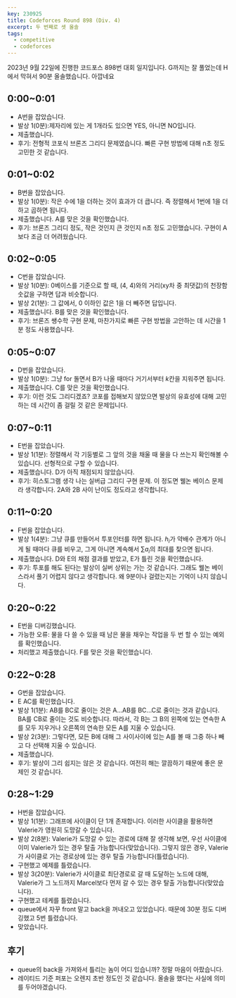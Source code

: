 ```yaml
---
key: 230925
title: Codeforces Round 898 (Div. 4)
excerpt: 두 번째로 셋 올솔
tags:
  - competitive
  - codeforces
---
```

2023년 9월 22일에 진행한 코드포스 898번 대회 일지입니다. G까지는 잘 풀었는데 H에서 막혀서 90분 올솔했습니다. 아깝네요

## 0:00~0:01
- A번을 잡았습니다.
- 발상 1(0분):제자리에 있는 게 1개라도 있으면 YES, 아니면 NO입니다.
- 제출했습니다.
- 후기: 전형적 코포식 브론즈 그리디 문제였습니다. 빠른 구현 방법에 대해 n초 정도 고민한 것 같습니다.

## 0:01~0:02
- B번을 잡았습니다.
- 발상 1(0분): 작은 수에 1을 더하는 것이 효과가 더 큽니다. 즉 정렬해서 1번에 1을 더하고 곱하면 됩니다.
- 제출했습니다. A를 맞은 것을 확인했습니다.
- 후기: 브론즈 그리디 정도, 작은 것인지 큰 것인지 n초 정도 고민했습니다. 구현이 A보다 조금 더 어려웠습니다.

## 0:02~0:05
- C번을 잡았습니다.
- 발상 1(0분): 0베이스를 기준으로 할 때, (4, 4)와의 거리(xy차 중 최댓값)의 천장함숫값을 구하면 답과 비슷합니다.
- 발상 2(1분): 그 값에서, 0 이하인 값은 1을 더 빼주면 답입니다.
- 제출했습니다. B를 맞은 것을 확인했습니다.
- 후기: 브론즈 쌩수학 구현 문제, 마찬가지로 빠른 구현 방법을 고안하는 데 시간을 1분 정도 사용했습니다.

## 0:05~0:07
- D번을 잡았습니다.
- 발상 1(0분): 그냥 for 돌면서 B가 나올 때마다 거기서부터 $k$칸을 지워주면 됩니다.
- 제출했습니다. C를 맞은 것을 확인했습니다.
- 후기: 이런 것도 그리디겠죠? 코포를 접해보지 않았으면 발상의 유효성에 대해 고민하는 데 시간이 좀 걸릴 것 같은 문제입니다.

## 0:07~0:11
- E번을 잡았습니다.
- 발상 1(1분): 정렬해서 각 기둥별로 그 앞의 것을 채울 때 물을 다 쓰는지 확인해볼 수 있습니다. 선형적으로 구할 수 있습니다.
- 제출했습니다. D가 아직 채점되지 않았습니다.
- 후기: 히스토그램 생각 나는 실버급 그리디 구현 문제. 이 정도면 웰논 베이스 문제라 생각합니다. 2A와 2B 사이 난이도 정도라고 생각합니다.

## 0:11~0:20
- F번을 잡았습니다.
- 발상 1(4분): 그냥 큐를 만들어서 투포인터를 하면 됩니다. $h_i$가 약배수 관계가 아니게 될 때마다 큐를 비우고, 그게 아니면 계속해서 $\sum a_i$의 최대를 찾으면 됩니다.
- 제출했습니다. D와 E의 채점 결과를 받았고, E가 틀린 것을 확인했습니다.
- 후기: 투포를 해도 된다는 발상이 실버 상위는 가는 것 같습니다. 그래도 웰논 베이스라서 풀기 어렵지 않다고 생각합니다. 왜 9분이나 걸렸는지는 기억이 나지 않습니다.

## 0:20~0:22
- E번을 디버깅했습니다.
- 가능한 오류: 물을 다 쓸 수 있을 때 남은 물을 채우는 작업을 두 번 할 수 있는 예외를 확인했습니다.
- 처리했고 제출했습니다. F를 맞은 것을 확인했습니다.

## 0:22~0:28
- G번을 잡았습니다.
- E AC를 확인했습니다.
- 발상 1(1분): AB를 BC로 줄이는 것은 A...AB를 BC...C로 줄이는 것과 같습니다. BA를 CB로 줄이는 것도 비슷합니다. 따라서, 각 B는 그 B의 왼쪽에 있는 연속한 A를 모두 지우거나 오른쪽의 연속한 모든 A를 지울 수 있습니다.
- 발상 2(3분): 그렇다면, 모든 B에 대해 그 사이사이에 있는 A를 볼 때 그중 하나 빼고 다 선택해 지울 수 있습니다.
- 제출했습니다.
- 후기: 발상이 그리 쉽지는 않은 것 같습니다. 여전히 해는 깔끔하기 때문에 좋은 문제인 것 같습니다.

## 0:28~1:29
- H번을 잡았습니다.
- 발상 1(1분): 그래프에 사이클이 단 1개 존재합니다. 이러한 사이클을 활용하면 Valerie가 영원히 도망갈 수 있습니다.
- 발상 2(8분): Valerie가 도망갈 수 있는 경로에 대해 잘 생각해 보면, 우선 사이클에 이미 Valerie가 있는 경우 탈출 가능합니다(맞았습니다). 그렇지 않은 경우, Valerie가 사이클로 가는 경로상에 있는 경우 탈출 가능합니다(틀렸습니다).
- 구현했고 예제를 틀렸습니다.
- 발상 3(20분): Valerie가 사이클로 최단경로로 갈 때 도달하는 노드에 대해, Valerie가 그 노드까지 Marcel보다 먼저 갈 수 있는 경우 탈출 가능합니다(맞았습니다).
- 구현했고 테케를 틀렸습니다.
- queue에서 자꾸 front 말고 back을 꺼내오고 있었습니다. 때문에 30분 정도 디버깅했고 5번 틀렸습니다.
- 맞았습니다.

## 후기
- queue의 back을 가져와서 틀리는 놈이 어디 있습니까? 정말 마음이 아팠습니다.
- 레이티드 기준 퍼포는 오렌지 초반 정도인 것 같습니다. 올솔을 했다는 사실에 의미를 두어야겠습니다.
